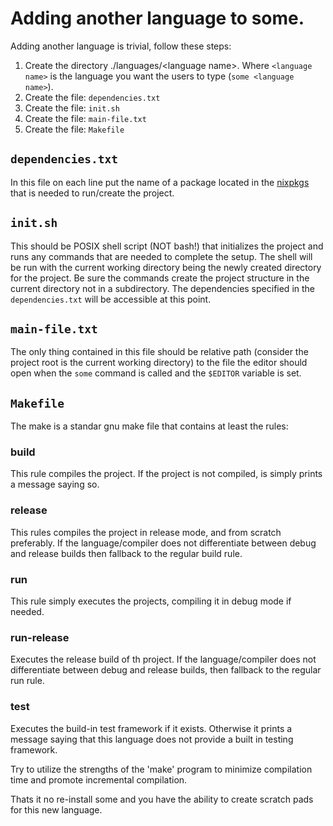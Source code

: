 # Adding another language to some.

Adding another language is trivial, follow these steps:

1. Create the directory ./languages/\<language name\>.
   Where `<language name>` is the language you want the users to type (`some <language name>`).
2. Create the file: `dependencies.txt`
3. Create the file: `init.sh`
4. Create the file: `main-file.txt`
5. Create the file: `Makefile`

## `dependencies.txt`

In this file on each line put the name of a package located in the
[nixpkgs](search.nixos.org) that is needed to run/create the project.

## `init.sh`

This should be POSIX shell script (NOT bash!) that initializes the project and runs any commands that are needed to complete the setup.
The shell will be run with the current working directory being the newly created directory for the project.
Be sure the commands create the project structure in the current directory not in a subdirectory. The dependencies specified in the `dependencies.txt` will be accessible at this point.

## `main-file.txt`

The only thing contained in this file should be relative path (consider the project root is the current working directory)
to the file the editor should open when the `some` command is called and the `$EDITOR` variable is set.

## `Makefile`

The make is a standar gnu make file
that contains at least the rules:

### build

This rule compiles the project.
If the project is not compiled, is simply prints a message saying so.

### release

This rules compiles the project in release mode,
and from scratch preferably. If the language/compiler does not
differentiate between debug and release builds then fallback to the regular build rule.

### run

This rule simply executes the projects, compiling it in debug mode if needed.

### run-release

Executes the release build of th project.
If the language/compiler does not differentiate between debug and release builds,
then fallback to the regular run rule.

### test

Executes the build-in test framework if it exists.
Otherwise it prints a message saying that this language does not provide a built in testing framework.

Try to utilize the strengths of the 'make' program to minimize compilation time and promote incremental compilation.

Thats it no re-install some and you have the ability to create scratch pads for this new language.
